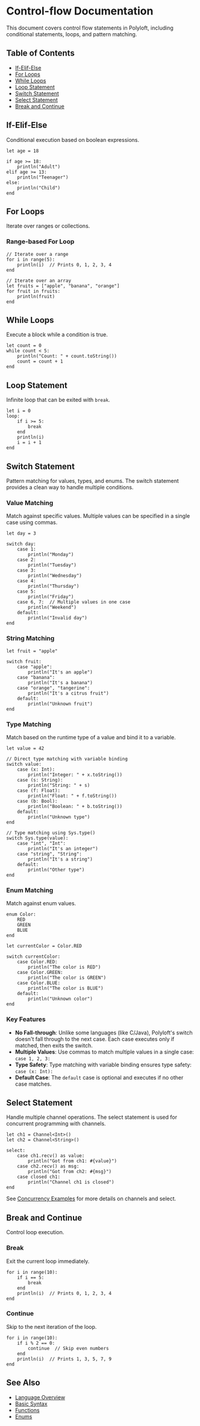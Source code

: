 # Control-flow Documentation

This document covers control flow statements in Polyloft, including conditional statements, loops, and pattern matching.

## Table of Contents

- [If-Elif-Else](#if-elif-else)
- [For Loops](#for-loops)
- [While Loops](#while-loops)
- [Loop Statement](#loop-statement)
- [Switch Statement](#switch-statement)
- [Select Statement](#select-statement)
- [Break and Continue](#break-and-continue)

## If-Elif-Else

Conditional execution based on boolean expressions.

```polyloft
let age = 18

if age >= 18:
    println("Adult")
elif age >= 13:
    println("Teenager")
else:
    println("Child")
end
```

## For Loops

Iterate over ranges or collections.

### Range-based For Loop

```polyloft
// Iterate over a range
for i in range(5):
    println(i)  // Prints 0, 1, 2, 3, 4
end

// Iterate over an array
let fruits = ["apple", "banana", "orange"]
for fruit in fruits:
    println(fruit)
end
```

## While Loops

Execute a block while a condition is true.

```polyloft
let count = 0
while count < 5:
    println("Count: " + count.toString())
    count = count + 1
end
```

## Loop Statement

Infinite loop that can be exited with `break`.

```polyloft
let i = 0
loop:
    if i >= 5:
        break
    end
    println(i)
    i = i + 1
end
```

## Switch Statement

Pattern matching for values, types, and enums. The switch statement provides a clean way to handle multiple conditions.

### Value Matching

Match against specific values. Multiple values can be specified in a single case using commas.

```polyloft
let day = 3

switch day:
    case 1:
        println("Monday")
    case 2:
        println("Tuesday")
    case 3:
        println("Wednesday")
    case 4:
        println("Thursday")
    case 5:
        println("Friday")
    case 6, 7:  // Multiple values in one case
        println("Weekend")
    default:
        println("Invalid day")
end
```

### String Matching

```polyloft
let fruit = "apple"

switch fruit:
    case "apple":
        println("It's an apple")
    case "banana":
        println("It's a banana")
    case "orange", "tangerine":
        println("It's a citrus fruit")
    default:
        println("Unknown fruit")
end
```

### Type Matching

Match based on the runtime type of a value and bind it to a variable.

```polyloft
let value = 42

// Direct type matching with variable binding
switch value:
    case (x: Int):
        println("Integer: " + x.toString())
    case (s: String):
        println("String: " + s)
    case (f: Float):
        println("Float: " + f.toString())
    case (b: Bool):
        println("Boolean: " + b.toString())
    default:
        println("Unknown type")
end

// Type matching using Sys.type()
switch Sys.type(value):
    case "int", "Int":
        println("It's an integer")
    case "string", "String":
        println("It's a string")
    default:
        println("Other type")
end
```

### Enum Matching

Match against enum values.

```polyloft
enum Color:
    RED
    GREEN
    BLUE
end

let currentColor = Color.RED

switch currentColor:
    case Color.RED:
        println("The color is RED")
    case Color.GREEN:
        println("The color is GREEN")
    case Color.BLUE:
        println("The color is BLUE")
    default:
        println("Unknown color")
end
```

### Key Features

- **No Fall-through**: Unlike some languages (like C/Java), Polyloft's switch doesn't fall through to the next case. Each case executes only if matched, then exits the switch.
- **Multiple Values**: Use commas to match multiple values in a single case: `case 1, 2, 3:`
- **Type Safety**: Type matching with variable binding ensures type safety: `case (x: Int):`
- **Default Case**: The `default` case is optional and executes if no other case matches.

## Select Statement

Handle multiple channel operations. The select statement is used for concurrent programming with channels.

```polyloft
let ch1 = Channel<Int>()
let ch2 = Channel<String>()

select:
    case ch1.recv() as value:
        println("Got from ch1: #{value}")
    case ch2.recv() as msg:
        println("Got from ch2: #{msg}")
    case closed ch1:
        println("Channel ch1 is closed")
end
```

See [Concurrency Examples](../examples/concurrency.md) for more details on channels and select.

## Break and Continue

Control loop execution.

### Break

Exit the current loop immediately.

```polyloft
for i in range(10):
    if i == 5:
        break
    end
    println(i)  // Prints 0, 1, 2, 3, 4
end
```

### Continue

Skip to the next iteration of the loop.

```polyloft
for i in range(10):
    if i % 2 == 0:
        continue  // Skip even numbers
    end
    println(i)  // Prints 1, 3, 5, 7, 9
end
```

## See Also

- [Language Overview](overview.md)
- [Basic Syntax](syntax.md)
- [Functions](functions.md)
- [Enums](enums.md)
